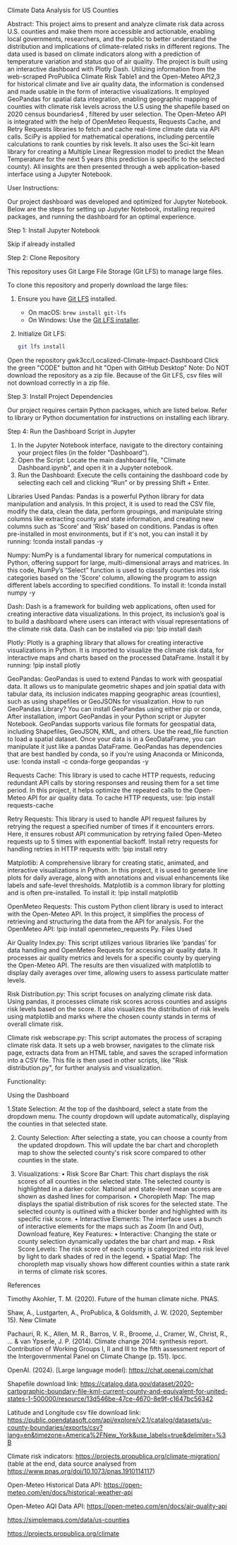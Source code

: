 Climate Data Analysis for US Counties

Abstract:
This project aims to present and analyze climate risk data across U.S. counties and make them more accessible and actionable, enabling local governments, researchers, 
and the public to better understand the distribution and implications of climate-related risks in different regions. The data used is based on climate indicators along 
with a prediction of temperature variation and status quo of air quality. The project is built using an interactive dashboard with Plotly Dash. Utilizing information from
the web-scraped ProPublica Climate Risk Table1 and the Open-Meteo API2,3 for historical climate and live air quality data, the information is condensed and made usable 
in the form of interactive visualizations. It employed GeoPandas for spatial data integration, enabling geographic mapping of counties with climate risk levels across 
the U.S using the shapefile based on 2020 census boundaries4 , filtered by user selection. The Open-Meteo API is integrated with the help of OpenMeteo Requests, Requests 
Cache, and Retry Requests libraries to fetch and cache real-time climate data via API calls. SciPy is applied for mathematical operations, including percentile calculations
to rank counties by risk levels. It also uses the Sci-kit learn library for creating a Multiple Linear Regression model to predict the Mean Temperature for the next 5 years
(this prediction is specific to the selected county). All insights are then presented through a web application-based interface using a Jupyter Notebook.


User Instructions:

Our project dashboard was developed and optimized for Jupyter Notebook. Below are the steps for setting up Jupyter Notebook, installing required packages, 
and running the dashboard for an optimal experience.

Step 1: Install Jupyter Notebook 

Skip if already installed

Step 2: Clone Repository

This repository uses Git Large File Storage (Git LFS) to manage large files. 

To clone this repository and properly download the large files:
1. Ensure you have [Git LFS](https://git-lfs.com/) installed.
   - On macOS: `brew install git-lfs`
   - On Windows: Use the [Git LFS installer](https://git-lfs.com/).

2. Initialize Git LFS:
   ```bash
   git lfs install
   
Open the repository gwk3cc/Localized-Climate-Impact-Dashboard
Click the green "CODE" button and hit "Open with GitHub Desktop"
Note: Do NOT download the repository as a zip file. Because of the Git LFS, csv files will not download correctly in a zip file.

Step 3: Install Project Dependencies

Our project requires certain Python packages, which are listed below. Refer to library or Python documentation for instructions on installing each library.

Step 4: Run the Dashboard Script in Jupyter

1.	In the Jupyter Notebook interface, navigate to the directory containing your project files (in the folder "Dashboard").
2.	Open the Script: Locate the main dashboard file, "Climate Dashboard.ipynb", and open it in a Jupyter notebook.
3.	Run the Dashboard: Execute the cells containing the dashboard code by selecting each cell and clicking “Run” or by pressing Shift + Enter.


Libraries Used
Pandas: Pandas is a powerful Python library for data manipulation and analysis. In this project, it is used to read the CSV file, modify the data, clean the data, perform groupings, 
and manipulate string columns like extracting county and state information, and creating new columns such as 'Score' and 'Risk' based on conditions.
Pandas is often pre-installed in most environments, but if it's not, you can install it by running: 
!conda install pandas -y

Numpy: NumPy is a fundamental library for numerical computations in Python, offering support for large, multi-dimensional arrays and matrices. 
In this code, NumPy’s “Select” function is used to classify counties into risk categories based on the 'Score' column, allowing the program to 
assign different labels according to specified conditions. 
To install it:
!conda install numpy -y

Dash: Dash is a framework for building web applications, often used for creating interactive data visualizations. In this project, its inclusion’s goal  is to build a 
dashboard where users can interact with visual representations of the climate risk data.
Dash can be installed via pip: !pip install dash

Plotly: Plotly is a graphing library that allows for creating interactive visualizations in Python. It is imported to visualize the climate risk data, for interactive maps and 
charts based on the processed DataFrame. 
Install it by running: !pip install plotly

GeoPandas: GeoPandas is used to extend Pandas to work with geospatial data. It allows us to manipulate geometric shapes and join spatial data with tabular data, its inclusion indicates
mapping geographic areas (counties), such as using shapefiles or GeoJSONs for visualization.
How to run GeoPandas Library?
You can install GeoPandas using either pip or conda, After installation, import GeoPandas in your Python script or Jupyter Notebook. GeoPandas supports various file formats for geospatial data, including Shapefiles, GeoJSON, KML, and others. Use the read_file function to load a spatial dataset. Once your data is in a GeoDataFrame, you can manipulate it just like a pandas DataFrame.
GeoPandas has dependencies that are best handled by conda, so if you’re using Anaconda or Miniconda, use:
!conda install -c conda-forge geopandas -y

Requests Cache: This library is used to cache HTTP requests, reducing redundant API calls by storing responses and reusing them for a set time period. In this project, it helps optimize 
the repeated calls to the Open-Meteo API for air quality data.
To cache HTTP requests, use: !pip install requests-cache

Retry Requests: This library is used to handle API request failures by retrying the request a specified number of times if it encounters errors. Here, it ensures robust API communication 
by retrying failed Open-Meteo requests up to 5 times with exponential backoff.
Install retry requests for handling retries in HTTP requests with:
!pip install retry 

Matplotlib: A comprehensive library for creating static, animated, and interactive visualizations in Python. In this project, it is used to generate line plots for daily average, along 
with annotations and visual enhancements like labels and safe-level thresholds.
Matplotlib is a common library for plotting and is often pre-installed. To install it: !pip install matplotlib

OpenMeteo Requests: This custom Python client library is used to interact with the Open-Meteo API. In this project, it simplifies the process of retrieving and structuring the data from 
the API for analysis. 
For the OpenMeteo API: !pip install openmeteo_requests
Py. Files Used

Air Quality Index.py: This script utilizes various libraries like ‘pandas’  for data handling and OpenMeteo Requests for accessing air quality data. It processes air quality metrics and levels
for a specific county by querying the Open-Meteo API. The results are then visualized with matplotlib to display daily averages over time, allowing users to assess particulate matter levels.

Risk Distribution.py: This script focuses on analyzing climate risk data. Using pandas, it processes climate risk scores across counties and assigns risk levels based on the score. It also visualizes
the distribution of risk levels using matplotlib and marks where the chosen county stands in terms of overall climate risk. 

Climate risk webscrape.py: This script automates the process of scraping climate risk data. It sets up a web browser, navigates to the climate risk page, extracts data from an HTML table, and saves 
the scraped information into a CSV file. This file is then used in other scripts, like "Risk distribution.py", for further analysis and visualization. 

Functionality: 

Using the Dashboard

1.State Selection:
At the top of the dashboard, select a state from the dropdown menu. The county dropdown will update automatically, displaying the counties in that selected state.

2. County Selection:
After selecting a state, you can choose a county from the updated dropdown. This will update the bar chart and choropleth map to show the selected county's risk score compared to other counties
in the state.

4. Visualizations:
•	Risk Score Bar Chart: This chart displays the risk scores of all counties in the selected state. The selected county is highlighted in a darker color. National and state-level mean scores are
shown as dashed lines for comparison.
•	Choropleth Map: The map displays the spatial distribution of risk scores for the selected state. The selected county is outlined with a thicker border and highlighted with its specific risk score.
•	Interactive Elements: The interface uses a bunch of interactive elements for the maps such as Zoom (In and Out), Download feature, 
Key Features:
•	Interactive: Changing the state or county selection dynamically updates the bar chart and map.
•	Risk Score Levels: The risk score of each county is categorized into risk level by light to dark shades of red in the legend.
•	Spatial Map: The choropleth map visually shows how different counties within a state rank in terms of climate risk scores.



References 

Timothy Akohler, T. M. (2020). Future of the human climate niche. PNAS.

Shaw, A., Lustgarten, A., ProPublica, & Goldsmith, J. W. (2020, September 15). New Climate

Pachauri, R. K., Allen, M. R., Barros, V. R., Broome, J., Cramer, W., Christ, R., ... & van Ypserle, J. P. (2014). Climate change 2014: synthesis report. Contribution of Working Groups I, II and III to the fifth assessment report of the Intergovernmental Panel on Climate Change (p. 151). Ipcc.

OpenAI. (2024). [Large language model]: 
https://chat.openai.com/chat

Shapefile download link: 
https://catalog.data.gov/dataset/2020-cartographic-boundary-file-kml-current-county-and-equivalent-for-united-states-1-500000/resource/13d546be-47ce-4670-8e9f-c1647bc56342

Latitude and Longitude csv file download link: https://public.opendatasoft.com/api/explore/v2.1/catalog/datasets/us-county-boundaries/exports/csv?lang=en&timezone=America%2FNew_York&use_labels=true&delimiter=%3B

Climate risk indicators: 
https://projects.propublica.org/climate-migration/ (table at the end, data source analysed from https://www.pnas.org/doi/10.1073/pnas.1910114117)

Open-Meteo Historical Data API: 
https://open-meteo.com/en/docs/historical-weather-api

Open-Meteo AQI Data API: 
https://open-meteo.com/en/docs/air-quality-api

https://simplemaps.com/data/us-counties

https://projects.propublica.org/climate





